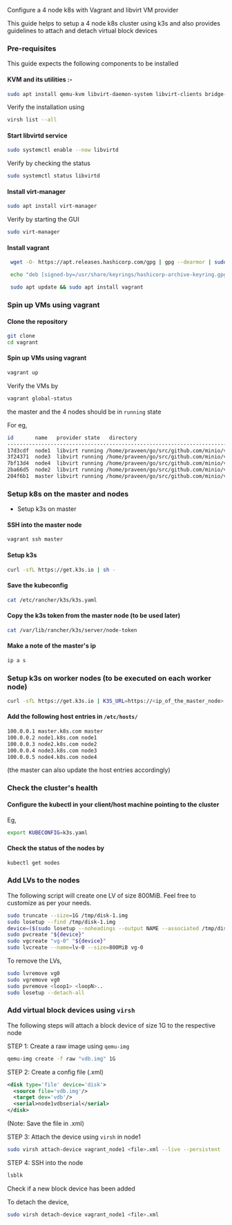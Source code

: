 Configure a 4 node k8s with Vagrant and libvirt VM provider

This guide helps to setup a 4 node k8s cluster using k3s and also provides guidelines to attach and detach virtual block devices

### Pre-requisites

This guide expects the following components to be installed

#### KVM and its utilities :-

```sh
sudo apt install qemu-kvm libvirt-daemon-system libvirt-clients bridge-utils
```

Verify the installation using 

```sh
virsh list --all
```

#### Start libvirtd service

```sh
sudo systemctl enable --now libvirtd
```

Verify by checking the status

```sh
sudo systemctl status libvirtd
```

#### Install virt-manager

```sh
sudo apt install virt-manager
```

Verify by starting the GUI

```sh
sudo virt-manager
```

#### Install vagrant

```sh
 wget -O- https://apt.releases.hashicorp.com/gpg | gpg --dearmor | sudo tee /usr/share/keyrings/hashicorp-archive-keyring.gpg

 echo "deb [signed-by=/usr/share/keyrings/hashicorp-archive-keyring.gpg] https://apt.releases.hashicorp.com $(lsb_release -cs) main" | sudo tee /etc/apt/sources.list.d/hashicorp.list

 sudo apt update && sudo apt install vagrant
```


### Spin up VMs using vagrant

#### Clone the repository

```sh
git clone 
cd vagrant
```

#### Spin up VMs using vagrant

```sh
vagrant up
```

Verify the VMs by

```sh
vagrant global-status
```

the master and the 4 nodes should be in `running` state

For eg,

```sh
id       name   provider state   directory                                     
-------------------------------------------------------------------------------
17d3cdf  node1  libvirt running /home/praveen/go/src/github.com/minio/vagrant 
3f24371  node3  libvirt running /home/praveen/go/src/github.com/minio/vagrant 
7bf13d4  node4  libvirt running /home/praveen/go/src/github.com/minio/vagrant 
2ba66d5  node2  libvirt running /home/praveen/go/src/github.com/minio/vagrant 
204f6b1  master libvirt running /home/praveen/go/src/github.com/minio/vagrant 
```

### Setup k8s on the master and nodes

- Setup k3s on master

#### SSH into the master node

```sh
vagrant ssh master
```

#### Setup k3s

```sh
curl -sfL https://get.k3s.io | sh -
```

#### Save the kubeconfig

```sh
cat /etc/rancher/k3s/k3s.yaml
```

#### Copy the k3s token from the master node (to be used later)

```sh
cat /var/lib/rancher/k3s/server/node-token
```

#### Make a note of the master's ip

```sh
ip a s
```

### Setup k3s on worker nodes (to be executed on each worker node)

```sh
curl -sfL https://get.k3s.io | K3S_URL=https://<ip_of_the_master_node>:6443 K3S_TOKEN=<copied_token_from_master> sh -
```

#### Add the following host entries in `/etc/hosts/`

```sh
100.0.0.1 master.k8s.com master
100.0.0.2 node1.k8s.com node1
100.0.0.3 node2.k8s.com node2
100.0.0.4 node3.k8s.com node3
100.0.0.5 node4.k8s.com node4
```

(the master can also update the host entries accordingly)

### Check the cluster's health

#### Configure the kubectl in your client/host machine pointing to the cluster

Eg,

```sh
export KUBECONFIG=k3s.yaml
```

#### Check the status of the nodes by

```sh
kubectl get nodes
```

### Add LVs to the nodes

The following script will create one LV of size 800MiB. Feel free to customize as per your needs.

```sh
sudo truncate --size=1G /tmp/disk-1.img        
sudo losetup --find /tmp/disk-1.img
device=($(sudo losetup --noheadings --output NAME --associated /tmp/disk-1.img))
sudo pvcreate "${device}"
sudo vgcreate "vg-0" "${device}"
sudo lvcreate --name=lv-0 --size=800MiB vg-0
```

To remove the LVs,

```sh
sudo lvremove vg0
sudo vgremove vg0
sudo pvremove <loop1> <loopN>..
sudo losetup --detach-all
```

### Add virtual block devices using `virsh`

The following steps will attach a block device of size 1G to the respective node

STEP 1: Create a raw image using `qemu-img`

```sh
qemu-img create -f raw "vdb.img" 1G
```

STEP 2: Create a config file (.xml)

```xml
<disk type='file' device='disk'>
  <source file='vdb.img'/>
  <target dev='vdb'/>
  <serial>node1vdbserial</serial>
</disk>
```

(Note: Save the file in .xml)

STEP 3: Attach the device using `virsh` in node1

```sh
sudo virsh attach-device vagrant_node1 <file>.xml --live --persistent
```

STEP 4: SSH into the node

```sh
lsblk
```

Check if a new block device has been added


To detach the device,

```sh
sudo virsh detach-device vagrant_node1 <file>.xml
```
